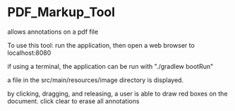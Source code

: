 # PDF_Markup_Tool

allows annotations on a pdf file

To use this tool: 
run the application, then open a web browser to localhost:8080

if using a terminal, the application can be run with "./gradlew bootRun"

a file in the src/main/resources/image directory is displayed.

by clicking, dragging, and releasing, a user is able to draw red boxes on the document.
click clear to erase all annotations
